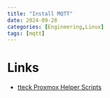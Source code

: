 ```yaml
---
title: "Install MQTT"
date: 2024-09-28
categories: [Engineering,Linux]
tags: [mqtt]
---
```


# Links

* [tteck Proxmox Helper Scripts](https://tteck.github.io/Proxmox)